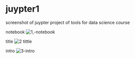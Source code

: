 # juypter1
screenshot of juypter project of tools for data science course

notebook
![1,-notebook](https://github.com/user-attachments/assets/e752ca6f-6b9c-46e8-83df-45f685385924)

title
![2 tittle](https://github.com/user-attachments/assets/4015bca2-6a58-42c4-9c05-182b844bc1ce)

intro
![3-intro](https://github.com/user-attachments/assets/034e04ce-2bb6-499f-bfb7-9fa35efda26c)

